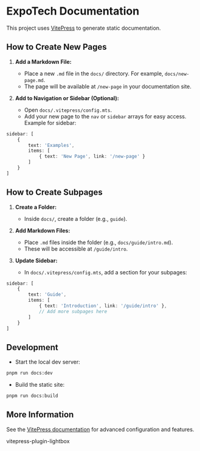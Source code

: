 # ExpoTech Documentation

This project uses [VitePress](https://vitepress.dev/) to generate static documentation.

## How to Create New Pages

1. **Add a Markdown File:**
    - Place a new `.md` file in the `docs/` directory. For example, `docs/new-page.md`.
    - The page will be available at `/new-page` in your documentation site.

2. **Add to Navigation or Sidebar (Optional):**
    - Open `docs/.vitepress/config.mts`.
    - Add your new page to the `nav` or `sidebar` arrays for easy access.
Example for sidebar:

```typescript
sidebar: [
    {
        text: 'Examples',
        items: [
            { text: 'New Page', link: '/new-page' }
        ]
    }
]
```

## How to Create Subpages

1. **Create a Folder:**
    - Inside `docs/`, create a folder (e.g., `guide`).

2. **Add Markdown Files:**
    - Place `.md` files inside the folder (e.g., `docs/guide/intro.md`).
    - These will be accessible at `/guide/intro`.

3. **Update Sidebar:**
    - In `docs/.vitepress/config.mts`, add a section for your subpages:

```typescript
sidebar: [
    {
        text: 'Guide',
        items: [
            { text: 'Introduction', link: '/guide/intro' },
            // Add more subpages here
        ]
    }
]
```

## Development

- Start the local dev server:

```bash
pnpm run docs:dev
```

- Build the static site:

```bash
pnpm run docs:build
```

## More Information

See the [VitePress documentation](https://vitepress.dev/) for advanced configuration and features.

vitepress-plugin-lightbox
